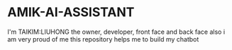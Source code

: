 # AMIK-AI-ASSISTANT
I'm TAIKIM:LIUHONG the owner, developer, front face and back face also i am very proud of me this repository helps me to build my chatbot
